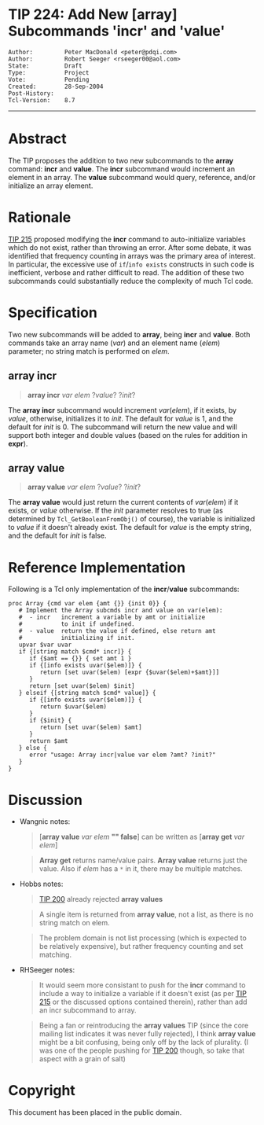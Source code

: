 # TIP 224: Add New [array] Subcommands 'incr' and 'value'
	Author:         Peter MacDonald <peter@pdqi.com>
	Author:         Robert Seeger <rseeger00@aol.com>
	State:          Draft
	Type:           Project
	Vote:           Pending
	Created:        28-Sep-2004
	Post-History:   
	Tcl-Version:    8.7
-----

# Abstract

The TIP proposes the addition to two new subcommands to the
**array** command: **incr** and **value**.  The **incr**
subcommand would increment an element in an array.  The **value**
subcommand would query, reference, and/or initialize an array element.

# Rationale

[TIP 215](215.md) proposed modifying the **incr** command to auto-initialize
variables which do not exist, rather than throwing an error.  After
some debate, it was identified that frequency counting in arrays was
the primary area of interest.  In particular, the excessive use of
`if`/`info exists` constructs in such code is inefficient, verbose and
rather difficult to read.  The addition of these two subcommands could
substantially reduce the complexity of much Tcl code.

# Specification

Two new subcommands will be added to **array**, being **incr** and
**value**.
Both commands take an array name (_var_) and an element name (_elem_) parameter; no string match is performed on _elem_.

## array incr

 > **array incr** _var elem_ ?_value_? ?_init_?

The **array incr** subcommand would increment _var_\(_elem_\), if
it exists, by _value_, otherwise, initializes it to _init_.  The
default for _value_ is 1, and the default for _init_ is 0.  The
subcommand will return the new value and will support both integer and
double values \(based on the rules for addition in **expr**\).

## array value

 > **array value** _var elem_ ?_value_? ?_init_?

The **array value** would just return the current contents of
_var_\(_elem_\) if it exists, or _value_ otherwise.   If the
_init_ parameter resolves to true \(as determined by
`Tcl_GetBooleanFromObj()` of course\), the variable is initialized to
_value_ if it doesn't already exist.  The default for _value_ is
the empty string, and the default for _init_ is false.

# Reference Implementation

Following is a Tcl only implementation of the **incr**/**value**
subcommands:

	proc Array {cmd var elem {amt {}} {init 0}} {
	   # Implement the Array subcmds incr and value on var(elem):
	   #  - incr   increment a variable by amt or initialize
	   #           to init if undefined.
	   #  - value  return the value if defined, else return amt
	   #           initializing if init.
	   upvar $var uvar
	   if {[string match $cmd* incr]} {
	      if {$amt == {}} { set amt 1 }
	      if {[info exists uvar($elem)]} {
	         return [set uvar($elem) [expr {$uvar($elem)+$amt}]]
	      }
	      return [set uvar($elem) $init]
	   } elseif {[string match $cmd* value]} {
	      if {[info exists uvar($elem)]} {
	         return $uvar($elem)
	      }
	      if {$init} {
	         return [set uvar($elem) $amt]
	      }
	      return $amt
	   } else {
	      error "usage: Array incr|value var elem ?amt? ?init?"
	   }
	}

# Discussion

 * Wangnic notes:

	 > \[**array value** _var elem_ **"" false**\] can be written as
   \[**array get** _var elem_\]

	 > **Array get** returns name/value pairs.  **Array value** returns just the
   value.  Also if _elem_ has a `*` in it, there may be multiple matches.

 * Hobbs notes:

	 > [TIP 200](200.md) already rejected **array values**

	 > A single item is returned from **array value**, not a list, as
   there is no string match on elem.

	 > The problem domain is not list processing \(which is expected to be
   relatively expensive\), but rather frequency counting and set
   matching.

 * RHSeeger notes:

	 > It would seem more consistant to push for the **incr** command to
   include a way to initialize a variable if it doesn't exist \(as per
   [TIP 215](215.md) or the discussed options contained therein\), rather than add
   an incr subcommand to array.

	 > Being a fan or reintroducing the **array values** TIP \(since the
   core mailing list indicates it was never fully rejected\), I think
   **array value** might be a bit confusing, being only off by the
   lack of plurality. \(I was one of the people pushing for [TIP 200](200.md)
   though, so take that aspect with a grain of salt\)

# Copyright

This document has been placed in the public domain.
